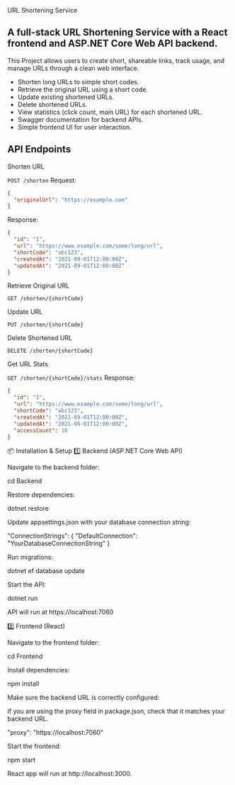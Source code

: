 URL Shortening Service

## A full-stack URL Shortening Service with a React frontend and ASP.NET Core Web API backend. 

This Project allows users to create short, shareable links, track usage, and manage URLs through a clean web interface.
* Shorten long URLs to simple short codes.
* Retrieve the original URL using a short code.
* Update existing shortened URLs.
* Delete shortened URLs.
* View statistics (click count, main URL) for each shortened URL.
* Swagger documentation for backend APIs.
* Simple frontend UI for user interaction.

## API Endpoints

Shorten URL

```POST /shorten```
Request:
```json
{
  "originalUrl": "https://example.com"
}
```
Response:
```json
{
  "id": "1",
  "url": "https://www.example.com/some/long/url",
  "shortCode": "abc123",
  "createdAt": "2021-09-01T12:00:00Z",
  "updatedAt": "2021-09-01T12:00:00Z"
}
```

Retrieve Original URL

```GET /shorten/{shortCode}```

Update URL

```PUT /shorten/{shortCode}```

Delete Shortened URL

```DELETE /shorten/{shortCode}```

Get URL Stats

```GET /shorten/{shortCode}/stats```
Response:
```json
{
  "id": "1",
  "url": "https://www.example.com/some/long/url",
  "shortCode": "abc123",
  "createdAt": "2021-09-01T12:00:00Z",
  "updatedAt": "2021-09-01T12:00:00Z",
  "accessCount": 10
}
```






📦 Installation & Setup
1️⃣ Backend (ASP.NET Core Web API)

Navigate to the backend folder:

cd Backend


Restore dependencies:

dotnet restore


Update appsettings.json with your database connection string:

"ConnectionStrings": {
  "DefaultConnection": "YourDatabaseConnectionString"
}


Run migrations:

dotnet ef database update


Start the API:

dotnet run


API will run at https://localhost:7060 

2️⃣ Frontend (React)

Navigate to the frontend folder:

cd Frontend


Install dependencies:

npm install


Make sure the backend URL is correctly configured:

If you are using the proxy field in package.json, check that it matches your backend URL.

  "proxy": "https://localhost:7060"


Start the frontend:

npm start


React app will run at http://localhost:3000.


